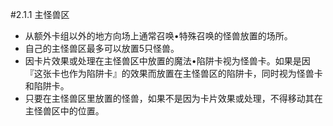#2.1.1        主怪兽区
* 从额外卡组以外的地方向场上通常召唤•特殊召唤的怪兽放置的场所。
* 自己的主怪兽区最多可以放置5只怪兽。
* 因卡片效果或处理在主怪兽区中放置的魔法•陷阱卡视为怪兽卡。如果是因『这张卡也作为陷阱卡』的效果而放置在主怪兽区的陷阱卡，同时视为怪兽卡和陷阱卡。
* 只要在主怪兽区里放置的怪兽，如果不是因为卡片效果或处理，不得移动其在主怪兽区中的位置。
